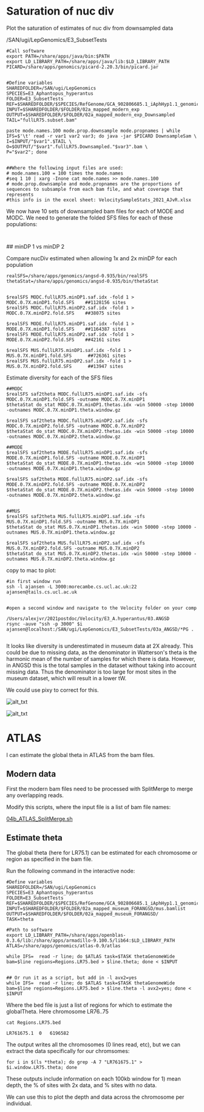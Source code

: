 # Saturation of nuc div

Plot the saturation of estimates of nuc div from downsampled data


/SAN/ugi/LepGenomics/E3_SubsetTests

```
#Call software
export PATH=/share/apps/java/bin:$PATH
export LD_LIBRARY_PATH=/share/apps/java/lib:$LD_LIBRARY_PATH
PICARD=/share/apps/genomics/picard-2.20.3/bin/picard.jar


#Define variables
SHAREDFOLDER=/SAN/ugi/LepGenomics
SPECIES=E3_Aphantopus_hyperantus
FOLDER=E3_SubsetTests
REF=$SHAREDFOLDER/$SPECIES/RefGenome/GCA_902806685.1_iAphHyp1.1_genomic.fna
INPUT=$SHAREDFOLDER/$FOLDER/02a_mapped_modern_exp
OUTPUT=$SHAREDFOLDER/$FOLDER/02a_mapped_modern_exp_Downsampled
TAIL="fullLR75.subset.bam"

paste mode.names.100 mode.prop.downsample mode.propnames | while IFS=$'\t' read -r var1 var2 var3; do java -jar $PICARD DownsampleSam \
I=$INPUT/"$var1".$TAIL \
O=$OUTPUT/"$var1".fullLR75.Downsampled."$var3".bam \
P="$var2"; done


##Where the following input files are used: 
# mode.names.100 = 100 times the mode.names 
#seq 1 10 | xarg -Inone cat mode.names >> mode.names.100
# mode.prop.downsample and mode.propnames are the proportions of sequences to subsample from each bam file, and what coverage that represents
#this info is in the excel sheet: VelocitySampleStats_2021_AJvR.xlsx

```

We now have 10 sets of downsampled bam files for each of MODE and MODC. We need to generate the folded SFS files for each of these populations: 

```


```


## minDP 1 vs minDP 2

Compare nucDiv estimated when allowing 1x and 2x minDP for each population
```
realSFS=/share/apps/genomics/angsd-0.935/bin/realSFS
thetaStat=/share/apps/genomics/angsd-0.935/bin/thetaStat


$realSFS MODC.fullLR75.minDP1.saf.idx -fold 1 > MODC.0.7X.minDP1.fold.SFS    ##1128156 sites
$realSFS MODC.fullLR75.minDP2.saf.idx -fold 1 > MODC.0.7X.minDP2.fold.SFS    ##38075 sites

$realSFS MODE.fullLR75.minDP1.saf.idx -fold 1 > MODE.0.7X.minDP1.fold.SFS    ##1164387 sites
$realSFS MODE.fullLR75.minDP2.saf.idx -fold 1 > MODE.0.7X.minDP2.fold.SFS    ##42161 sites

$realSFS MUS.fullLR75.minDP1.saf.idx -fold 1 > MUS.0.7X.minDP1.fold.SFS      ##726361 sites
$realSFS MUS.fullLR75.minDP2.saf.idx -fold 1 > MUS.0.7X.minDP2.fold.SFS      ##13947 sites
```


Estimate diversity for each of the SFS files
```
##MODC
$realSFS saf2theta MODC.fullLR75.minDP1.saf.idx -sfs MODC.0.7X.minDP1.fold.SFS -outname MODC.0.7X.minDP1
$thetaStat do_stat MODC.0.7X.minDP1.thetas.idx -win 50000 -step 10000 -outnames MODC.0.7X.minDP1.theta.window.gz

$realSFS saf2theta MODC.fullLR75.minDP2.saf.idx -sfs MODC.0.7X.minDP2.fold.SFS -outname MODC.0.7X.minDP2
$thetaStat do_stat MODC.0.7X.minDP2.thetas.idx -win 50000 -step 10000 -outnames MODC.0.7X.minDP2.theta.window.gz

##MODE
$realSFS saf2theta MODE.fullLR75.minDP1.saf.idx -sfs MODE.0.7X.minDP1.fold.SFS -outname MODE.0.7X.minDP1
$thetaStat do_stat MODE.0.7X.minDP1.thetas.idx -win 50000 -step 10000 -outnames MODE.0.7X.minDP1.theta.window.gz

$realSFS saf2theta MODE.fullLR75.minDP2.saf.idx -sfs MODE.0.7X.minDP2.fold.SFS -outname MODE.0.7X.minDP2
$thetaStat do_stat MODE.0.7X.minDP2.thetas.idx -win 50000 -step 10000 -outnames MODE.0.7X.minDP2.theta.window.gz


##MUS
$realSFS saf2theta MUS.fullLR75.minDP1.saf.idx -sfs MUS.0.7X.minDP1.fold.SFS -outname MUS.0.7X.minDP1
$thetaStat do_stat MUS.0.7X.minDP1.thetas.idx -win 50000 -step 10000 -outnames MUS.0.7X.minDP1.theta.window.gz

$realSFS saf2theta MUS.fullLR75.minDP2.saf.idx -sfs MUS.0.7X.minDP2.fold.SFS -outname MUS.0.7X.minDP2
$thetaStat do_stat MUS.0.7X.minDP2.thetas.idx -win 50000 -step 10000 -outnames MUS.0.7X.minDP2.theta.window.gz
```


copy to mac to plot: 
```
#in first window run 
ssh -l ajansen -L 3000:morecambe.cs.ucl.ac.uk:22 ajansen@tails.cs.ucl.ac.uk


#open a second window and navigate to the Velocity folder on your comp

/Users/alexjvr/2021postdoc/Velocity/E3_A.hyperantus/03.ANGSD
rsync -auve "ssh -p 3000" $i ajansen@localhost:/SAN/ugi/LepGenomics/E3_SubsetTests/03a_ANGSD/*PG .


```


It looks like diversity is underestimated in museum data at 2X already. This could be due to missing data, as the denominator in Watterson's theta is the harmonic mean of the number of samples for which there is data. However, in ANGSD this is the total samples in the dataset without taking into account missing data. Thus the denominator is too large for most sites in the museum dataset, which will result in a lower tW. 

We could use pixy to correct for this. 


![alt_txt][Fig1_hist]

[Fig1_hist]:https://user-images.githubusercontent.com/12142475/135264361-d2142190-6674-4e4e-9803-dd844c53741b.png



![alt_txt][Fig2_linegraph]

[Fig2_linegraph]:https://user-images.githubusercontent.com/12142475/135264347-20f3547a-b52b-4447-be51-cc3f4311cdba.png






# ATLAS


I can estimate the global theta in ATLAS from the bam files. 

## Modern data

First the modern bam files need to be processed with SplitMerge to merge any overlapping reads. 

Modify this scripts, where the input file is a list of bam file names: 

[04b_ATLAS_SplitMerge.sh](https://github.com/alexjvr1/VelocityUCL/blob/main/ATLAS/Scripts/04b_ATLAS_SplitMerge.sh)



## Estimate theta

The global theta (here for LR75.1) can be estimated for each chromosome or region as specified in the bam file. 

Run the following command in the interactive node: 
```
#Define variables
SHAREDFOLDER=/SAN/ugi/LepGenomics
SPECIES=E3_Aphantopus_hyperantus
FOLDER=E3_SubsetTests
REF=$SHAREDFOLDER/$SPECIES/RefGenome/GCA_902806685.1_iAphHyp1.1_genomic.fna
INPUT=$SHAREDFOLDER/$FOLDER/02a_mapped_museum_FORANGSD/mus.bamlist
OUTPUT=$SHAREDFOLDER/$FOLDER/02a_mapped_museum_FORANGSD/
TASK=theta

#Path to software
export LD_LIBRARY_PATH=/share/apps/openblas-0.3.6/lib:/share/apps/armadillo-9.100.5/lib64:$LD_LIBRARY_PATH
ATLAS=/share/apps/genomics/atlas-0.9/atlas

while IFS=  read -r line; do $ATLAS task=$TASK thetaGenomeWide bam=$line regions=Regions.LR75.bed > $line.theta; done < $INPUT


## Or run it as a script, but add in -l avx2=yes
while IFS=  read -r line; do $ATLAS task=$TASK thetaGenomeWide bam=$line regions=Regions.LR75.bed > $line.theta -l avx2=yes; done < $INPUT
```



Where the bed file is just a list of regions for which to estimate the globalTheta. Here chromosome LR76..75
```
cat Regions.LR75.bed 

LR761675.1	0	6196582

```

The output writes all the chromosomes (0 lines read, etc), but we can extract the data specifically for our chromsomes: 
```
for i in $(ls *theta); do grep -A 7 "LR761675.1" > $i.window.LR75.theta; done
```



These outputs include information on each 100kb window for 1) mean depth, the % of sites with 2x data, and % sites with no data. 

We can use this to plot the depth and data across the chromosome per individual. 

```


```
